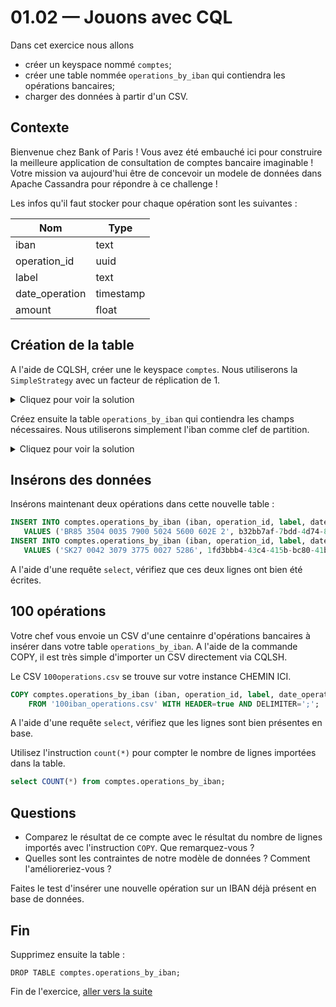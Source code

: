 # 01.02 — Jouons avec CQL

Dans cet exercice nous allons 
* créer un keyspace nommé `comptes`;
* créer une table nommée `operations_by_iban` qui contiendra les opérations bancaires;
* charger des données à partir d'un CSV.

## Contexte

Bienvenue chez Bank of Paris ! Vous avez été embauché ici pour construire la meilleure application de consultation de comptes bancaire imaginable !
Votre mission va aujourd'hui être de concevoir un modele de données dans Apache Cassandra pour répondre à ce challenge !

Les infos qu'il faut stocker pour chaque opération sont les suivantes :

| Nom   	| Type      	|
|----------	|-------------	|
| iban 	| text  	|
| operation_id 	| uuid  	|
| label 	| text      	|
| date_operation 	| timestamp 	|
| amount 	| float 	|

## Création de la table 

A l'aide de CQLSH, créer une le keyspace `comptes`. Nous utiliserons la `SimpleStrategy` avec un facteur de réplication de 1.

<details>
    <summary>Cliquez pour voir la solution</summary>
    
```
CREATE KEYSPACE IF NOT EXISTS comptes WITH replication = {'class': 'SimpleStrategy', 'replication_factor': 1};
```

</details>

Créez ensuite la table `operations_by_iban` qui contiendra les champs nécessaires. Nous utiliserons simplement l'iban comme clef de partition.

<details>
    <summary>Cliquez pour voir la solution</summary>
    
```
CREATE TABLE comptes.operations_by_iban (
    iban text,
    operation_id uuid,
    label text,
    date_operation timestamp,
    amount float,
    PRIMARY KEY (iban)
 );
```

</details>

## Insérons des données
 
Insérons maintenant deux opérations dans cette nouvelle table :
 
 ```sql
INSERT INTO comptes.operations_by_iban (iban, operation_id, label, date_operation, amount)
    VALUES ('BR85 3504 0035 7900 5024 5600 602E 2', b32bb7af-7bdd-4d74-8b71-8b95fcb8cbb9, 'cadeau mamie', toTimestamp(now()), 55);
INSERT INTO comptes.operations_by_iban (iban, operation_id, label, date_operation, amount)
    VALUES ('SK27 0042 3079 3775 0027 5286', 1fd3bbb4-43c4-415b-bc80-41bfe60a9cb2, 'course monop', toTimestamp(now()), 83.90);
```

A l'aide d'une requête `select`, vérifiez que ces deux lignes ont bien été écrites.

## 100 opérations

Votre chef vous envoie un CSV d'une centainre d'opérations bancaires à insérer dans votre table `operations_by_iban`.
A l'aide de la commande COPY, il est très simple d'importer un CSV directement via CQLSH.

Le CSV `100operations.csv` se trouve sur votre instance CHEMIN ICI.

```sql
COPY comptes.operations_by_iban (iban, operation_id, label, date_operation, amount)
    FROM '100iban_operations.csv' WITH HEADER=true AND DELIMITER=';';
```

A l'aide d'une requête `select`, vérifiez que les lignes sont bien présentes en base.

Utilisez l'instruction `count(*)` pour compter le nombre de lignes importées dans la table.

```sql
select COUNT(*) from comptes.operations_by_iban;
```


## Questions

* Comparez le résultat de ce compte avec le résultat du nombre de lignes importés avec l'instruction `COPY`. Que remarquez-vous ?
* Quelles sont les contraintes de notre modèle de données ? Comment l'amélioreriez-vous ?

Faites le test d'insérer une nouvelle opération sur un IBAN déjà présent en base de données.

## Fin
Supprimez ensuite la table :
```
DROP TABLE comptes.operations_by_iban;
```

Fin de l'exercice, [aller vers la suite](01.03.Partitions.md)



